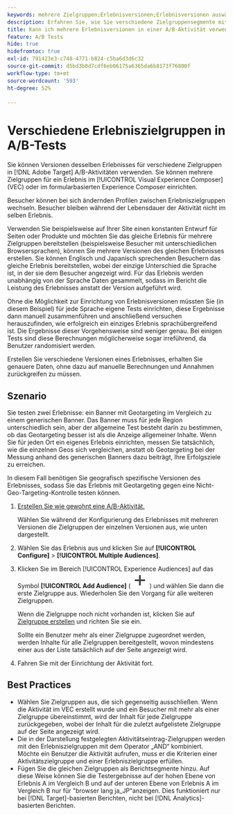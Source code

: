 ```yaml
---
keywords: mehrere Zielgruppen;Erlebnisversionen;Erlebnisversionen auswählen
description: Erfahren Sie, wie Sie verschiedene Zielgruppensegmente mit Versionen desselben Erlebnisses in A/B-Aktivitäten ansprechen.
title: Kann ich mehrere Erlebnisversionen in einer A/B-Aktivität verwenden?
feature: A/B Tests
hide: true
hidefromtoc: true
exl-id: 791423e3-c748-4771-b824-c5ba6d3d6c32
source-git-commit: d5bd3b0d7cdf6eb06175a6365da6b8173f76800f
workflow-type: tm+mt
source-wordcount: '593'
ht-degree: 52%

---
```


# Verschiedene Erlebniszielgruppen in A/B-Tests

Sie können Versionen desselben Erlebnisses für verschiedene Zielgruppen in [!DNL Adobe Target] A/B-Aktivitäten verwenden. Sie können mehrere Zielgruppen für ein Erlebnis im [!UICONTROL Visual Experience Composer] (VEC) oder im formularbasierten Experience Composer einrichten.

Besucher können bei sich ändernden Profilen zwischen Erlebniszielgruppen wechseln. Besucher bleiben während der Lebensdauer der Aktivität nicht im selben Erlebnis.

Verwenden Sie beispielsweise auf Ihrer Site einen konstanten Entwurf für Seiten oder Produkte und möchten Sie das gleiche Erlebnis für mehrere Zielgruppen bereitstellen (beispielsweise Besucher mit unterschiedlichen Browsersprachen), können Sie mehrere Versionen des gleichen Erlebnisses erstellen. Sie können Englisch und Japanisch sprechenden Besuchern das gleiche Erlebnis bereitstellen, wobei der einzige Unterschied die Sprache ist, in der sie dem Besucher angezeigt wird. Für das Erlebnis werden unabhängig von der Sprache Daten gesammelt, sodass im Bericht die Leistung des Erlebnisses anstatt der Version aufgeführt wird.

Ohne die Möglichkeit zur Einrichtung von Erlebnisversionen müssten Sie (in diesem Beispiel) für jede Sprache eigene Tests einrichten, diese Ergebnisse dann manuell zusammenführen und anschließend versuchen herauszufinden, wie erfolgreich ein einziges Erlebnis sprachübergreifend ist. Die Ergebnisse dieser Vorgehensweise sind weniger genau. Bei einigen Tests sind diese Berechnungen möglicherweise sogar irreführend, da Benutzer randomisiert werden.

Erstellen Sie verschiedene Versionen eines Erlebnisses, erhalten Sie genauere Daten, ohne dazu auf manuelle Berechnungen und Annahmen zurückgreifen zu müssen.

## Szenario

Sie testen zwei Erlebnisse: ein Banner mit Geotargeting im Vergleich zu einem generischen Banner. Das Banner muss für jede Region unterschiedlich sein, aber der allgemeine Test besteht darin zu bestimmen, ob das Geotargeting besser ist als die Anzeige allgemeiner Inhalte. Wenn Sie für jeden Ort ein eigenes Erlebnis einrichten, messen Sie tatsächlich, wie die einzelnen Geos sich vergleichen, anstatt ob Geotargeting bei der Messung anhand des generischen Banners dazu beiträgt, Ihre Erfolgsziele zu erreichen.

In diesem Fall benötigen Sie geografisch spezifische Versionen des Erlebnisses, sodass Sie das Erlebnis mit Geotargeting gegen eine Nicht-Geo-Targeting-Kontrolle testen können.

1. [Erstellen Sie wie gewohnt eine A/B-Aktivität.](/help/main/c-activities/t-test-ab/t-test-create-ab/test-create-ab.md)

   Wählen Sie während der Konfigurierung des Erlebnisses mit mehreren Versionen die Zielgruppen der einzelnen Versionen aus, wie unten dargestellt.

1. Wählen Sie das Erlebnis aus und klicken Sie auf **[!UICONTROL Configure]** > **[!UICONTROL Multiple Audiences]**.

1. Klicken Sie im Bereich [!UICONTROL Experience Audiences] auf das Symbol **[!UICONTROL Add Audience]** ( ![Symbol hinzufügen](/help/main/assets/icons/Add.svg) ) und wählen Sie dann die erste Zielgruppe aus. Wiederholen Sie den Vorgang für alle weiteren Zielgruppen.

   Wenn die Zielgruppe noch nicht vorhanden ist, klicken Sie auf [Zielgruppe erstellen](/help/main/c-target/c-audiences/create-audience.md#task_E18BD77A9A8F4ED0AC50569F94556558) und richten Sie sie ein.

   Sollte ein Benutzer mehr als einer Zielgruppe zugeordnet werden, werden Inhalte für alle Zielgruppen bereitgestellt, wovon mindestens einer aus der Liste tatsächlich auf der Seite angezeigt wird.

1. Fahren Sie mit der Einrichtung der Aktivität fort.

## Best Practices  

* Wählen Sie Zielgruppen aus, die sich gegenseitig ausschließen. Wenn die Aktivität im VEC erstellt wurde und ein Besucher mit mehr als einer Zielgruppe übereinstimmt, wird der Inhalt für jede Zielgruppe zurückgegeben, wobei der Inhalt für die zuletzt aufgelistete Zielgruppe auf der Seite angezeigt wird.
* Die in der Darstellung festgelegten Aktivitätseintrag-Zielgruppen werden mit den Erlebniszielgruppen mit dem Operator „AND“ kombiniert. Möchte ein Benutzer die Aktivität aufrufen, muss er die Kriterien einer Aktivitätszielgruppe und einer Erlebniszielgruppe erfüllen.
* Fügen Sie die gleichen Zielgruppen als Berichtsegmente hinzu. Auf diese Weise können Sie die Testergebnisse auf der hohen Ebene von Erlebnis A im Vergleich B und auf der unteren Ebene von Erlebnis A im Vergleich B nur für &quot;browser lang ja_JP&quot;anzeigen. Dies funktioniert nur bei [!DNL Target]-basierten Berichten, nicht bei [!DNL Analytics]-basierten Berichten.
